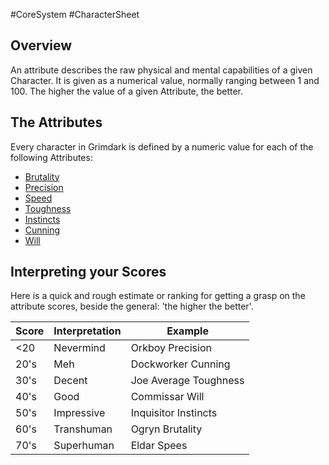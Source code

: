 #CoreSystem #CharacterSheet
## Overview
An attribute describes the raw physical and mental capabilities of a given Character. It is given as a numerical value, normally ranging between 1 and 100. The higher the value of a given Attribute, the better.

## The Attributes
Every character in Grimdark is defined by a numeric value for each of the following Attributes:

* [Brutality](/CoreSystem/Attributes/Brutality.md)
* [Precision](/CoreSystem/Attributes/Precision.md)
* [Speed](/CoreSystem/Attributes/Speed.md)
* [Toughness](/CoreSystem/Attributes/Toughness.md)
* [Instincts](/CoreSystem/Attributes/Instincts.md)
* [Cunning](/CoreSystem/Attributes/Cunning.md)
* [Will](/CoreSystem/Attributes/Will.md)

## Interpreting your Scores
Here is a quick and rough estimate or ranking for getting a grasp on the attribute scores, beside the general: 'the higher the better'.

|Score |Interpretation | Example |
|----|-----------|----------|
| <20 |Nevermind |Orkboy Precision |
| 20's |Meh |Dockworker Cunning |
| 30's |Decent |Joe Average Toughness |
| 40's |Good |Commissar Will |
| 50's |Impressive |Inquisitor Instincts |
| 60's |Transhuman |Ogryn Brutality |
| 70's |Superhuman |Eldar Spees |

